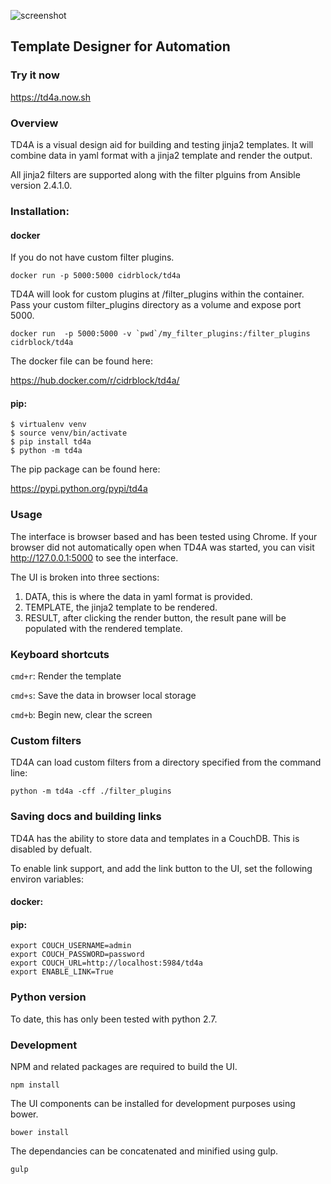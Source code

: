 ![screenshot](screenshot.png)
## Template Designer for Automation

### Try it now

https://td4a.now.sh

### Overview

TD4A is a visual design aid for building and testing jinja2 templates.  It will combine data in yaml format with a jinja2 template and render the output.

All jinja2 filters are supported along with the filter plguins from Ansible version 2.4.1.0.

### Installation:

#### docker

If you do not have custom filter plugins.

```
docker run -p 5000:5000 cidrblock/td4a
```

TD4A will look for custom plugins at /filter_plugins within the container. Pass your custom filter_plugins directory as a volume and expose port 5000.
```
docker run  -p 5000:5000 -v `pwd`/my_filter_plugins:/filter_plugins cidrblock/td4a
```
The docker file can be found here:

https://hub.docker.com/r/cidrblock/td4a/

#### pip:
```
$ virtualenv venv
$ source venv/bin/activate
$ pip install td4a
$ python -m td4a
```

The pip package can be found here:

https://pypi.python.org/pypi/td4a

### Usage

The interface is browser based and has been tested using Chrome. If your browser did not automatically open when TD4A was started, you can visit http://127.0.0.1:5000 to see the interface.

The UI is broken into three sections:

1) DATA, this is where the data in yaml format is provided.
2) TEMPLATE, the jinja2 template to be rendered.
3) RESULT, after clicking the render button, the result pane will be populated with the rendered template.

### Keyboard shortcuts

`cmd+r`: Render the template

`cmd+s`: Save the data in browser local storage

`cmd+b`: Begin new, clear the screen

### Custom filters

TD4A can load custom filters from a directory specified from the command line:

```
python -m td4a -cff ./filter_plugins
```

### Saving docs and building links

TD4A has the ability to store data and templates in a CouchDB.  This is disabled by defualt.

To enable link support, and add the link button to the UI, set the following environ variables:

#### docker:


#### pip:
```
export COUCH_USERNAME=admin
export COUCH_PASSWORD=password
export COUCH_URL=http://localhost:5984/td4a
export ENABLE_LINK=True
```

### Python version

To date, this has only been tested with python 2.7.

### Development

NPM and related packages are required to build the UI.

```
npm install
```

The UI components can be installed for development purposes using bower.

```
bower install
```

The dependancies can be concatenated and minified using gulp.

```
gulp
```
